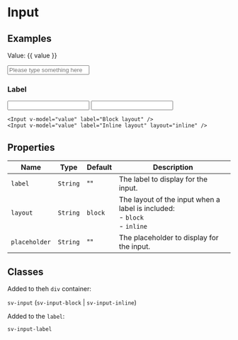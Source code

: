 <script setup>
import { ref } from "vue";
import { Input } from "@/components";

const value = ref("");
</script>

# Input

## Examples

Value: {{ value }}

<Input v-model="value" placeholder="Please type something here" />

### Label

<Input v-model="value" label="Block layout" />
<Input v-model="value" label="Inline layout" layout="inline" class="mt-2" />

```vue
<Input v-model="value" label="Block layout" />
<Input v-model="value" label="Inline layout" layout="inline" />
```

## Properties

| Name | Type | Default | Description |
| --- | --- | --- | --- |
| `label` | `String` | "" | The label to display for the input. |
| `layout` | `String` | `block` | The layout of the input when a label is included:<br/>- `block`<br/>- `inline` |
| `placeholder` | `String` | "" | The placeholder to display for the input. |

## Classes

Added to theh `div` container:

`sv-input` (`sv-input-block` | `sv-input-inline`)

Added to the `label`:

`sv-input-label`